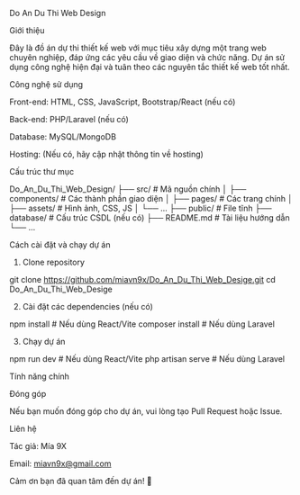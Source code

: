 Do An Du Thi Web Design

Giới thiệu

Đây là đồ án dự thi thiết kế web với mục tiêu xây dựng một trang web chuyên nghiệp, đáp ứng các yêu cầu về giao diện và chức năng. Dự án sử dụng công nghệ hiện đại và tuân theo các nguyên tắc thiết kế web tốt nhất.

Công nghệ sử dụng

Front-end: HTML, CSS, JavaScript, Bootstrap/React (nếu có)

Back-end: PHP/Laravel (nếu có)

Database: MySQL/MongoDB

Hosting: (Nếu có, hãy cập nhật thông tin về hosting)

Cấu trúc thư mục

Do_An_Du_Thi_Web_Design/
├── src/                # Mã nguồn chính
│   ├── components/     # Các thành phần giao diện
│   ├── pages/          # Các trang chính
│   ├── assets/         # Hình ảnh, CSS, JS
│   └── ...
├── public/             # File tĩnh
├── database/           # Cấu trúc CSDL (nếu có)
├── README.md           # Tài liệu hướng dẫn
└── ...

Cách cài đặt và chạy dự án

1. Clone repository

git clone https://github.com/miavn9x/Do_An_Du_Thi_Web_Desige.git
cd Do_An_Du_Thi_Web_Desige

2. Cài đặt các dependencies (nếu có)

npm install   # Nếu dùng React/Vite
composer install  # Nếu dùng Laravel

3. Chạy dự án

npm run dev  # Nếu dùng React/Vite
php artisan serve  # Nếu dùng Laravel

Tính năng chính



Đóng góp

Nếu bạn muốn đóng góp cho dự án, vui lòng tạo Pull Request hoặc Issue.

Liên hệ

Tác giả: Mía 9X

Email: miavn9x@gmail.com

Cảm ơn bạn đã quan tâm đến dự án! 🚀
